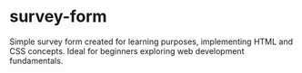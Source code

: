 # survey-form
Simple survey form created for learning purposes, implementing HTML and CSS concepts. Ideal for beginners exploring web development fundamentals.

